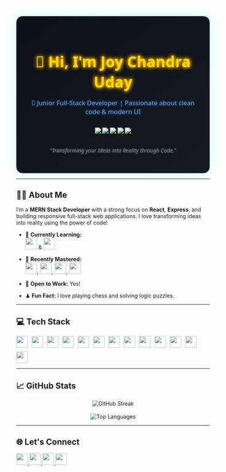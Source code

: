 <div align="center">
  <div style="max-width: 850px; margin: auto; padding: 35px 25px; border-radius: 16px; background: linear-gradient(145deg, #0d1117, #161b22); border: 1px solid #30363d; box-shadow: 0 0 30px rgba(0, 255, 255, 0.2); color: #c9d1d9; font-family: 'Segoe UI', sans-serif; position: relative;">
    <h1 style="font-size: 2.8em; margin-bottom: 10px; color: #ffd700; text-shadow: 0 0 8px #ffd700, 0 0 12px #ff8c00;">👋 Hi, I'm Joy Chandra Uday</h1>
    <p style="font-size: 1.2em; color: #58a6ff; text-shadow: 0 0 6px rgba(88,166,255,0.5); animation: pulse 2s infinite;">
      🚀 Junior Full-Stack Developer | Passionate about clean code & modern UI
    </p>
    <div style="margin: 30px 0;">
      <img src="https://img.shields.io/badge/React-20232A?style=for-the-badge&logo=react&logoColor=61DAFB" />
      <img src="https://img.shields.io/badge/Node.js-339933?style=for-the-badge&logo=nodedotjs&logoColor=white" />
      <img src="https://img.shields.io/badge/Express.js-000000?style=for-the-badge&logo=express&logoColor=white" />
      <img src="https://img.shields.io/badge/MongoDB-47A248?style=for-the-badge&logo=mongodb&logoColor=white" />
      <img src="https://img.shields.io/badge/Next.js-000000?style=for-the-badge&logo=next.js&logoColor=white" />
    </div>
    <p style="font-size: 1em; font-style: italic; color: #8b949e; text-shadow: 0 0 5px rgba(139,148,158,0.5);">
      "Transforming your Ideas into Reality through Code."
    </p>
  </div>
</div>

---

## 🧑‍💻 About Me

I’m a **MERN Stack Developer** with a strong focus on **React**, **Express**, and building responsive full-stack web applications. I love transforming ideas into reality using the power of code!

- 🌱 **Currently Learning:**  
  <img src="https://img.shields.io/badge/-Flutter-02569B?style=for-the-badge&logo=flutter&logoColor=white" height="30" /> & 
  <img src="https://img.shields.io/badge/-Dart-0175C2?style=for-the-badge&logo=dart&logoColor=white" height="30"/>

- 🚀 **Recently Mastered:**  
  <img src="https://img.shields.io/badge/-Next.js-000000?style=for-the-badge&logo=next.js&logoColor=white" height="30"/>, 
  <img src="https://img.shields.io/badge/-TypeScript-3178C6?style=for-the-badge&logo=typescript&logoColor=white" height="30"/>, 
  <img src="https://img.shields.io/badge/-Redux-764ABC?style=for-the-badge&logo=redux&logoColor=white" height="30"/>, 
  <img src="https://img.shields.io/badge/-Mongoose-880000?style=for-the-badge&logo=mongoose&logoColor=white" height="30"/>

- 💼 **Open to Work:** Yes!
- ♟ **Fun Fact:** I love playing chess and solving logic puzzles.

---

## 💻 Tech Stack

<div style="display: flex; flex-wrap: wrap; gap: 10px;">
  <img src="https://img.shields.io/badge/-JavaScript-F7DF1E?style=for-the-badge&logo=javascript&logoColor=black" height="30"/>
  <img src="https://img.shields.io/badge/-TypeScript-3178C6?style=for-the-badge&logo=typescript&logoColor=white" height="30"/>
  <img src="https://img.shields.io/badge/-React-61DAFB?style=for-the-badge&logo=react&logoColor=white" height="30"/>
  <img src="https://img.shields.io/badge/-Redux-764ABC?style=for-the-badge&logo=redux&logoColor=white" height="30"/>
  <img src="https://img.shields.io/badge/-Next.js-000000?style=for-the-badge&logo=next.js&logoColor=white" height="30"/>
  <img src="https://img.shields.io/badge/-Tailwind%20CSS-38B2AC?style=for-the-badge&logo=tailwind-css&logoColor=white" height="30"/>
  <img src="https://img.shields.io/badge/-Node.js-339933?style=for-the-badge&logo=node.js&logoColor=white" height="30"/>
  <img src="https://img.shields.io/badge/-Express.js-000000?style=for-the-badge&logo=express&logoColor=white" height="30"/>
  <img src="https://img.shields.io/badge/-MongoDB-47A248?style=for-the-badge&logo=mongodb&logoColor=white" height="30"/>
  <img src="https://img.shields.io/badge/-Mongoose-880000?style=for-the-badge&logo=mongoose&logoColor=white" height="30"/>
  <img src="https://img.shields.io/badge/-Firebase-FFCA28?style=for-the-badge&logo=firebase&logoColor=black" height="30"/>
  <img src="https://img.shields.io/badge/-Git-F05032?style=for-the-badge&logo=git&logoColor=white" height="30"/>
  <img src="https://img.shields.io/badge/-GitHub-181717?style=for-the-badge&logo=github&logoColor=white" height="30"/>
</div>

---

## 📈 GitHub Stats

<p align="center">
  <img src="https://github-readme-streak-stats.herokuapp.com/?user=joychandrauday&theme=radical" alt="GitHub Streak" />
  <br/><br/>
  <img src="https://github-readme-stats.vercel.app/api/top-langs/?username=joychandrauday&layout=compact&theme=radical" alt="Top Languages" />
</p>

---

## 🌐 Let's Connect

<p>
  <a href="https://www.linkedin.com/in/joychandrauday" target="_blank">
    <img src="https://img.shields.io/badge/-LinkedIn-0077B5?style=for-the-badge&logo=linkedin&logoColor=white" height="30" />
  </a>
  <a href="https://twitter.com/joychandrauday" target="_blank">
    <img src="https://img.shields.io/badge/-Twitter-1DA1F2?style=for-the-badge&logo=twitter&logoColor=white" height="30" />
  </a>
  <a href="mailto:joychandraud@gmail.com" target="_blank">
    <img src="https://img.shields.io/badge/-Email-D14836?style=for-the-badge&logo=gmail&logoColor=white" height="30" />
  </a>
  <a href="https://joychandrauday.web.app/" target="_blank">
    <img src="https://img.shields.io/badge/-Portfolio-4ade80?style=for-the-badge&logo=web&logoColor=white" height="30" />
  </a>
</p>
